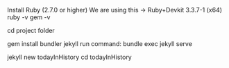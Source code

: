 <!-- For running the project -->

Install Ruby (2.7.0 or higher) 
We are using this -> Ruby+Devkit 3.3.7-1 (x64) 
ruby -v
gem -v

cd project folder

gem install bundler jekyll
run command: bundle exec jekyll serve

<!-- If you want to create new project -->
jekyll new todayInHistory
cd todayInHistory
